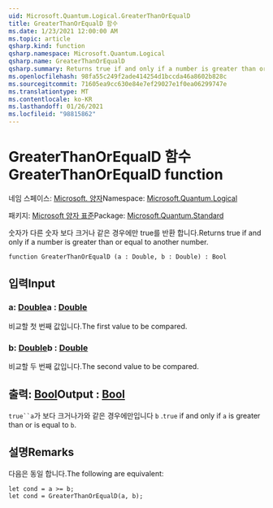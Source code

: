 ```yaml
---
uid: Microsoft.Quantum.Logical.GreaterThanOrEqualD
title: GreaterThanOrEqualD 함수
ms.date: 1/23/2021 12:00:00 AM
ms.topic: article
qsharp.kind: function
qsharp.namespace: Microsoft.Quantum.Logical
qsharp.name: GreaterThanOrEqualD
qsharp.summary: Returns true if and only if a number is greater than or equal to another number.
ms.openlocfilehash: 98fa55c249f2ade414254d1bccda46a8602b828c
ms.sourcegitcommit: 71605ea9cc630e84e7ef29027e1f0ea06299747e
ms.translationtype: MT
ms.contentlocale: ko-KR
ms.lasthandoff: 01/26/2021
ms.locfileid: "98815862"
---
```

# <a name="greaterthanorequald-function"></a><span data-ttu-id="a96f2-102">GreaterThanOrEqualD 함수</span><span class="sxs-lookup"><span data-stu-id="a96f2-102">GreaterThanOrEqualD function</span></span>

<span data-ttu-id="a96f2-103">네임 스페이스: [Microsoft. 양자](xref:Microsoft.Quantum.Logical)</span><span class="sxs-lookup"><span data-stu-id="a96f2-103">Namespace: [Microsoft.Quantum.Logical](xref:Microsoft.Quantum.Logical)</span></span>

<span data-ttu-id="a96f2-104">패키지: [Microsoft 양자 표준](https://nuget.org/packages/Microsoft.Quantum.Standard)</span><span class="sxs-lookup"><span data-stu-id="a96f2-104">Package: [Microsoft.Quantum.Standard](https://nuget.org/packages/Microsoft.Quantum.Standard)</span></span>


<span data-ttu-id="a96f2-105">숫자가 다른 숫자 보다 크거나 같은 경우에만 true를 반환 합니다.</span><span class="sxs-lookup"><span data-stu-id="a96f2-105">Returns true if and only if a number is greater than or equal to another number.</span></span>

```qsharp
function GreaterThanOrEqualD (a : Double, b : Double) : Bool
```


## <a name="input"></a><span data-ttu-id="a96f2-106">입력</span><span class="sxs-lookup"><span data-stu-id="a96f2-106">Input</span></span>

### <a name="a--double"></a><span data-ttu-id="a96f2-107">a: [Double](xref:microsoft.quantum.lang-ref.double)</span><span class="sxs-lookup"><span data-stu-id="a96f2-107">a : [Double](xref:microsoft.quantum.lang-ref.double)</span></span>

<span data-ttu-id="a96f2-108">비교할 첫 번째 값입니다.</span><span class="sxs-lookup"><span data-stu-id="a96f2-108">The first value to be compared.</span></span>


### <a name="b--double"></a><span data-ttu-id="a96f2-109">b: [Double](xref:microsoft.quantum.lang-ref.double)</span><span class="sxs-lookup"><span data-stu-id="a96f2-109">b : [Double](xref:microsoft.quantum.lang-ref.double)</span></span>

<span data-ttu-id="a96f2-110">비교할 두 번째 값입니다.</span><span class="sxs-lookup"><span data-stu-id="a96f2-110">The second value to be compared.</span></span>



## <a name="output--bool"></a><span data-ttu-id="a96f2-111">출력: [Bool](xref:microsoft.quantum.lang-ref.bool)</span><span class="sxs-lookup"><span data-stu-id="a96f2-111">Output : [Bool](xref:microsoft.quantum.lang-ref.bool)</span></span>

<span data-ttu-id="a96f2-112">`true``a`가 보다 크거나가와 같은 경우에만입니다 `b` .</span><span class="sxs-lookup"><span data-stu-id="a96f2-112">`true` if and only if `a` is greater than or is equal to `b`.</span></span>

## <a name="remarks"></a><span data-ttu-id="a96f2-113">설명</span><span class="sxs-lookup"><span data-stu-id="a96f2-113">Remarks</span></span>

<span data-ttu-id="a96f2-114">다음은 동일 합니다.</span><span class="sxs-lookup"><span data-stu-id="a96f2-114">The following are equivalent:</span></span>

```qsharp
let cond = a >= b;
let cond = GreaterThanOrEqualD(a, b);
```